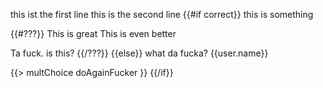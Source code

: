 this ist the first line
this is the second line
{{#if correct}}
this is something

{{#???}}
This is great
This is even better


Ta fuck. is this?
{{/???}}
{{else}}
what da fucka? {{user.name}}

{{> multChoice doAgainFucker }}
{{/if}}
